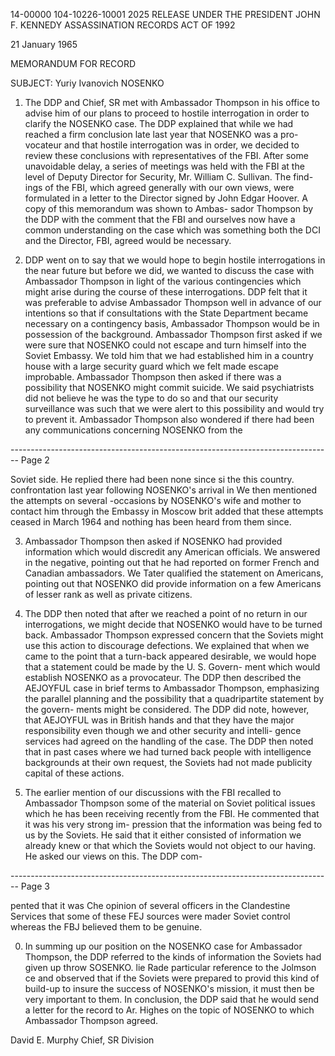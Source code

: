 14-00000
104-10226-10001
2025 RELEASE UNDER THE PRESIDENT JOHN F. KENNEDY ASSASSINATION RECORDS ACT OF 1992

21 January 1965

MEMORANDUM FOR RECORD

SUBJECT: Yuriy Ivanovich NOSENKO

1. The DDP and Chief, SR met with Ambassador Thompson in his office to advise him of our plans to proceed to hostile interrogation in order to clarify the NOSENKO case. The DDP explained that while we had reached a firm conclusion late last year that NOSENKO was a pro- vocateur and that hostile interrogation was in order, we decided to review these conclusions with representatives of the FBI. After some unavoidable delay, a series of meetings was held with the FBI at the level of Deputy Director for Security, Mr. William C. Sullivan. The find- ings of the FBI, which agreed generally with our own views, were formulated in a letter to the Director signed by John Edgar Hoover. A copy of this memorandum was shown to Ambas- sador Thompson by the DDP with the comment that the FBI and ourselves now have a common understanding on the case which was something both the DCI and the Director, FBI, agreed would be necessary.

2. DDP went on to say that we would hope to begin hostile interrogations in the near future but before we did, we wanted to discuss the case with Ambassador Thompson in light of the various contingencies which might arise during the course of these interrogations. DDP felt that it was preferable to advise Ambassador Thompson well in advance of our intentions so that if consultations with the State Department became necessary on a contingency basis, Ambassador Thompson would be in possession of the background. Ambassador Thompson first asked if we were sure that NOSENKO could not escape and turn himself into the Soviet Embassy. We told him that we had established him in a country house with a large security guard which we felt made escape improbable. Ambassador Thompson then asked if there was a possibility that NOSENKO might commit suicide. We said psychiatrists did not believe he was the type to do so and that our security surveillance was such that we were alert to this possibility and would try to prevent it. Ambassador Thompson also wondered if there had been any communications concerning NOSENKO from the


-------------------------------------------------------------------------------- Page 2

Soviet side. He replied there had been none since si the
this country. confrontation last year following NOSENKO's arrival in
We then mentioned the attempts on several -occasions by NOSENKO's wife and mother to contact him
through the Embassy in Moscow brit added that these attempts
ceased in March 1964 and nothing has been heard from them
since.

3. Ambassador Thompson then asked if NOSENKO had
   provided information which would discredit any American
   officials. We answered in the negative, pointing out
   that he had reported on former French and Canadian
   ambassadors. We Tater qualified the statement on Americans,
   pointing out that NOSENKO did provide information on a few
   Americans of lesser rank as well as private citizens.

4. The DDP then noted that after we reached a
   point of no return in our interrogations, we might decide
   that NOSENKO would have to be turned back. Ambassador
   Thompson expressed concern that the Soviets might use this
   action to discourage defections. We explained that when we
   came to the point that a turn-back appeared desirable, we
   would hope that a statement could be made by the U. S. Govern-
   ment which would establish NOSENKO as a provocateur. The
   DDP then described the AEJOYFUL case in brief terms to
   Ambassador Thompson, emphasizing the parallel planning and
   the possibility that a quadripartite statement by the govern-
   ments might be considered. The DDP did note, however, that
   AEJOYFUL was in British hands and that they have the major
   responsibility even though we and other security and intelli-
   gence services had agreed on the handling of the case. The
   DDP then noted that in past cases where we had turned back
   people with intelligence backgrounds at their own request,
   the Soviets had not made publicity capital of these actions.

5. The earlier mention of our discussions with the
   FBI recalled to Ambassador Thompson some of the material on
   Soviet political issues which he has been receiving recently
   from the FBI. He commented that it was his very strong im-
   pression that the information was being fed to us by the
   Soviets. He said that it either consisted of information
   we already knew or that which the Soviets would not object
   to our having. He asked our views on this. The DDP com-


-------------------------------------------------------------------------------- Page 3

pented that it was Che opinion of several officers in the Clandestine Services that some of these FEJ sources were mader Soviet control whereas the FBJ believed them to be genuine.

0. In summing up our position on the NOSENKO case for Ambassador Thompson, the DDP referred to the kinds of information the Soviets had given up throw SOSENKO. lie Rade particular reference to the Jolmson ce and observed that if the Soviets were prepared to provid this kind of build-up to insure the success of NOSENKO's mission, it must then be very important to them. In conclusion, the DDP said that he would send a letter for the record to Ar. Highes on the topic of NOSENKO to which Ambassador Thompson agreed.

David E. Murphy
Chief, SR Division

